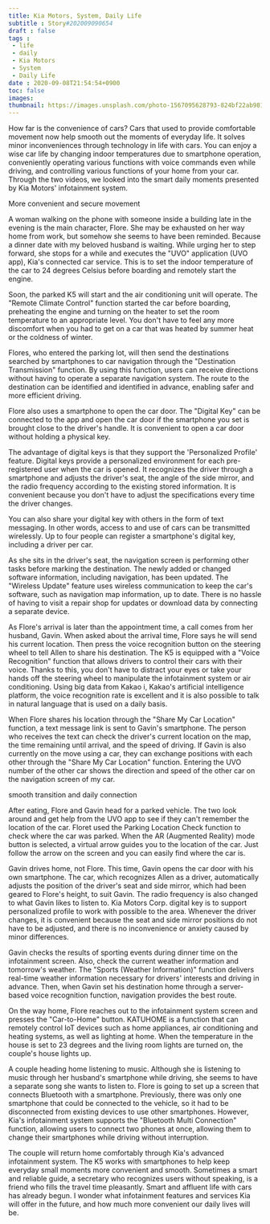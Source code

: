 ```yaml
---
title: Kia Motors, System, Daily Life
subtitle : Story#202009090654
draft : false
tags :
 - life
 - daily
 - Kia Motors
 - System
 - Daily Life
date : 2020-09-08T21:54:54+0900
toc: false
images: 
thumbnail: https://images.unsplash.com/photo-1567095628793-824bf22ab981?ixlib=rb-1.2.1&q=80&fm=jpg&crop=entropy&cs=tinysrgb&w=1080&fit=max&ixid=eyJhcHBfaWQiOjE1NTU0OX0
---
```


How far is the convenience of cars? Cars that used to provide comfortable movement now help smooth out the moments of everyday life. It solves minor inconveniences through technology in life with cars. You can enjoy a wise car life by changing indoor temperatures due to smartphone operation, conveniently operating various functions with voice commands even while driving, and controlling various functions of your home from your car. Through the two videos, we looked into the smart daily moments presented by Kia Motors' infotainment system.  

More convenient and secure movement  

A woman walking on the phone with someone inside a building late in the evening is the main character, Flore. She may be exhausted on her way home from work, but somehow she seems to have been reminded. Because a dinner date with my beloved husband is waiting. While urging her to step forward, she stops for a while and executes the "UVO" application (UVO app), Kia's connected car service. This is to set the indoor temperature of the car to 24 degrees Celsius before boarding and remotely start the engine.  

Soon, the parked K5 will start and the air conditioning unit will operate. The "Remote Climate Control" function started the car before boarding, preheating the engine and turning on the heater to set the room temperature to an appropriate level. You don't have to feel any more discomfort when you had to get on a car that was heated by summer heat or the coldness of winter.  

Flores, who entered the parking lot, will then send the destinations searched by smartphones to car navigation through the "Destination Transmission" function. By using this function, users can receive directions without having to operate a separate navigation system. The route to the destination can be identified and identified in advance, enabling safer and more efficient driving.  

Flore also uses a smartphone to open the car door. The "Digital Key" can be connected to the app and open the car door if the smartphone you set is brought close to the driver's handle. It is convenient to open a car door without holding a physical key.  

The advantage of digital keys is that they support the 'Personalized Profile' feature. Digital keys provide a personalized environment for each pre-registered user when the car is opened. It recognizes the driver through a smartphone and adjusts the driver's seat, the angle of the side mirror, and the radio frequency according to the existing stored information. It is convenient because you don't have to adjust the specifications every time the driver changes.  

You can also share your digital key with others in the form of text messaging. In other words, access to and use of cars can be transmitted wirelessly. Up to four people can register a smartphone's digital key, including a driver per car.  

As she sits in the driver's seat, the navigation screen is performing other tasks before marking the destination. The newly added or changed software information, including navigation, has been updated. The "Wireless Update" feature uses wireless communication to keep the car's software, such as navigation map information, up to date. There is no hassle of having to visit a repair shop for updates or download data by connecting a separate device.  

As Flore's arrival is later than the appointment time, a call comes from her husband, Gavin. When asked about the arrival time, Flore says he will send his current location. Then press the voice recognition button on the steering wheel to tell Allen to share his destination. The K5 is equipped with a "Voice Recognition" function that allows drivers to control their cars with their voice. Thanks to this, you don't have to distract your eyes or take your hands off the steering wheel to manipulate the infotainment system or air conditioning. Using big data from Kakao i, Kakao's artificial intelligence platform, the voice recognition rate is excellent and it is also possible to talk in natural language that is used on a daily basis.  

When Flore shares his location through the "Share My Car Location" function, a text message link is sent to Gavin's smartphone. The person who receives the text can check the driver's current location on the map, the time remaining until arrival, and the speed of driving. If Gavin is also currently on the move using a car, they can exchange positions with each other through the "Share My Car Location" function. Entering the UVO number of the other car shows the direction and speed of the other car on the navigation screen of my car.  

smooth transition and daily connection  

After eating, Flore and Gavin head for a parked vehicle. The two look around and get help from the UVO app to see if they can't remember the location of the car. Floret used the Parking Location Check function to check where the car was parked. When the AR (Augmented Reality) mode button is selected, a virtual arrow guides you to the location of the car. Just follow the arrow on the screen and you can easily find where the car is.  

Gavin drives home, not Flore. This time, Gavin opens the car door with his own smartphone. The car, which recognizes Allen as a driver, automatically adjusts the position of the driver's seat and side mirror, which had been geared to Flore's height, to suit Gavin. The radio frequency is also changed to what Gavin likes to listen to. Kia Motors Corp. digital key is to support personalized profile to work with possible to the area. Whenever the driver changes, it is convenient because the seat and side mirror positions do not have to be adjusted, and there is no inconvenience or anxiety caused by minor differences.  

Gavin checks the results of sporting events during dinner time on the infotainment screen. Also, check the current weather information and tomorrow's weather. The "Sports (Weather Information)" function delivers real-time weather information necessary for drivers' interests and driving in advance. Then, when Gavin set his destination home through a server-based voice recognition function, navigation provides the best route.  

On the way home, Flore reaches out to the infotainment system screen and presses the "Car-to-Home" button. KATUHOME is a function that can remotely control IoT devices such as home appliances, air conditioning and heating systems, as well as lighting at home. When the temperature in the house is set to 23 degrees and the living room lights are turned on, the couple's house lights up.  

A couple heading home listening to music. Although she is listening to music through her husband's smartphone while driving, she seems to have a separate song she wants to listen to. Flore is going to set up a screen that connects Bluetooth with a smartphone. Previously, there was only one smartphone that could be connected to the vehicle, so it had to be disconnected from existing devices to use other smartphones. However, Kia's infotainment system supports the "Bluetooth Multi Connection" function, allowing users to connect two phones at once, allowing them to change their smartphones while driving without interruption.  

The couple will return home comfortably through Kia's advanced infotainment system. The K5 works with smartphones to help keep everyday small moments more convenient and smooth. Sometimes a smart and reliable guide, a secretary who recognizes users without speaking, is a friend who fills the travel time pleasantly. Smart and affluent life with cars has already begun. I wonder what infotainment features and services Kia will offer in the future, and how much more convenient our daily lives will be.  


